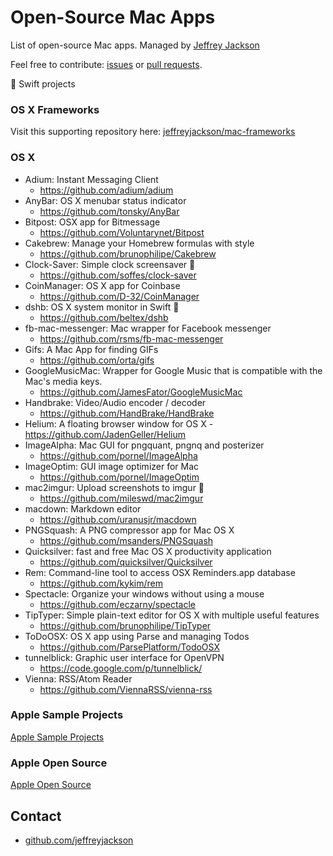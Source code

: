 # Open-Source Mac Apps

List of open-source Mac apps.  Managed by [Jeffrey Jackson](https://github.com/jeffreyjackson)

Feel free to contribute: [issues](https://github.com/jeffreyjackson/mac-apps/issues) or [pull requests](https://github.com/jeffreyjackson/mac-apps/pulls).
 
:large_orange_diamond: Swift projects

### OS X Frameworks

Visit this supporting repository here: [jeffreyjackson/mac-frameworks](https://github.com/jeffreyjackson/mac-frameworks)
 
### OS X
- Adium: Instant Messaging Client
  - https://github.com/adium/adium
- AnyBar: OS X menubar status indicator
  - https://github.com/tonsky/AnyBar
- Bitpost: OSX app for Bitmessage
  - https://github.com/Voluntarynet/Bitpost
- Cakebrew: Manage your Homebrew formulas with style
  - https://github.com/brunophilipe/Cakebrew
- Clock-Saver: Simple clock screensaver :large_orange_diamond:
  - https://github.com/soffes/clock-saver
- CoinManager: OS X app for Coinbase
  - https://github.com/D-32/CoinManager
- dshb: OS X system monitor in Swift :large_orange_diamond:
  - https://github.com/beltex/dshb
- fb-mac-messenger: Mac wrapper for Facebook messenger
  - https://github.com/rsms/fb-mac-messenger
- Gifs: A Mac App for finding GIFs
  - https://github.com/orta/gifs
- GoogleMusicMac: Wrapper for Google Music that is compatible with the Mac's media keys.
  - https://github.com/JamesFator/GoogleMusicMac
- Handbrake: Video/Audio encoder / decoder
  - https://github.com/HandBrake/HandBrake
- Helium: A floating browser window for OS X
  -https://github.com/JadenGeller/Helium
- ImageAlpha: Mac GUI for pngquant, pngnq and posterizer
  - https://github.com/pornel/ImageAlpha
- ImageOptim: GUI image optimizer for Mac
  - https://github.com/pornel/ImageOptim
- mac2imgur: Upload screenshots to imgur :large_orange_diamond:
  - https://github.com/mileswd/mac2imgur
- macdown: Markdown editor
  - https://github.com/uranusjr/macdown
- PNGSquash: A PNG compressor app for Mac OS X
  - https://github.com/msanders/PNGSquash
- Quicksilver: fast and free Mac OS X productivity application
  - https://github.com/quicksilver/Quicksilver
- Rem: Command-line tool to access OSX Reminders.app database
  - https://github.com/kykim/rem
- Spectacle: Organize your windows without using a mouse
  - https://github.com/eczarny/spectacle
- TipTyper: Simple plain-text editor for OS X with multiple useful features
  - https://github.com/brunophilipe/TipTyper
- ToDoOSX: OS X app using Parse and managing Todos
  - https://github.com/ParsePlatform/TodoOSX
- tunnelblick: Graphic user interface for OpenVPN 
  - https://code.google.com/p/tunnelblick/
- Vienna: RSS/Atom Reader
  - https://github.com/ViennaRSS/vienna-rss

### Apple Sample Projects
[Apple Sample Projects](https://developer.apple.com/library/mac/navigation/#section=Resource%20Types&topic=Sample%20Code)

### Apple Open Source
[Apple Open Source](http://www.opensource.apple.com/)

## Contact

- [github.com/jeffreyjackson](https://github.com/jeffreyjackson)
